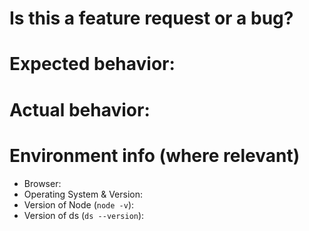 # Is this a feature request or a bug?

# Expected behavior:

# Actual behavior:

# Environment info (where relevant)

- Browser:
- Operating System & Version:
- Version of Node (`node -v`):
- Version of ds (`ds --version`):
